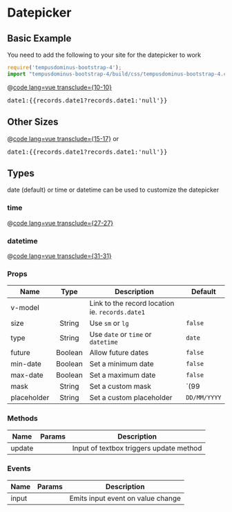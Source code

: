 # Datepicker
## Basic Example
You need to add the following to your site for the datepicker to work
``` js
require('tempusdominus-bootstrap-4');
import "tempusdominus-bootstrap-4/build/css/tempusdominus-bootstrap-4.css";
```

@[code lang=vue transclude={10-10}](@/docs/components/datepicker.md)
<datepicker v-model="records.date1" />
<pre class="text-white">date1:{{records.date1?records.date1:'null'}}</pre>

## Other Sizes
@[code lang=vue transclude={15-17}](@/docs/components/datepicker.md)
<datepicker size="sm" v-model="records.date1"/>
or
<datepicker size="lg" v-model="records.date1"/>

<pre class="text-white">date1:{{records.date1?records.date1:'null'}}</pre>


## Types
date (default) or time or datetime can be used to customize the datepicker

### time
@[code lang=vue transclude={27-27}](@/docs/components/datepicker.md)
<datepicker type="time" v-model="records.time1"/>

### datetime
@[code lang=vue transclude={31-31}](@/docs/components/datepicker.md)
<datepicker type="datetime" v-model="records.datetime1"/>


### Props
Name        | Type   | Description | Default
----        | :----: | ----------- | -----
v-model     |        | Link to the record location ie. `records.date1` | 
size        | String | Use `sm` or `lg`                                | `false`
type        | String | Use `date` or `time` or `datetime`              | `date`
future      | Boolean| Allow future dates                              | `false`
min-date    | Boolean| Set a minimum date                              | `false`
max-date    | Boolean| Set a maximum date                              | `false`
mask        | String | Set a custom mask                               | `(99|--)/(99|--)/9999`
placeholder | String | Set a custom placeholder                        | `DD/MM/YYYY`

### Methods
Name             | Params | Description
---------------- | -------| -------------------
update           |        | Input of textbox triggers update method

### Events
Name             | Params | Description
---------------- | -------| -------------------
input            |        | Emits input event on value change 

<script>
export default {
	data () {
      	return {
      		records:{ date1:null,time1:null,datetime1:null},
      	}
  	},
}
</script>
